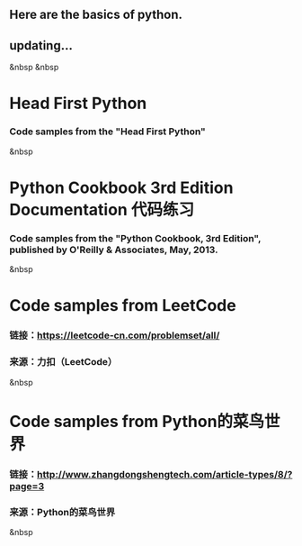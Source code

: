 ## Here are the basics of python.
## updating...
&nbsp  &nbsp

# Head First Python
### Code samples from the "Head First Python"
&nbsp

# Python Cookbook 3rd Edition Documentation 代码练习
### Code samples from the "Python Cookbook, 3rd Edition", published by O'Reilly & Associates, May, 2013.
&nbsp

# Code samples from LeetCode 
### 链接：https://leetcode-cn.com/problemset/all/ 
### 来源：力扣（LeetCode）
&nbsp

# Code samples from Python的菜鸟世界 
### 链接：http://www.zhangdongshengtech.com/article-types/8/?page=3 
### 来源：Python的菜鸟世界
&nbsp
